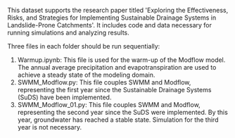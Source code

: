 This dataset supports the research paper titled 'Exploring the Effectiveness, Risks, and Strategies for Implementing Sustainable Drainage Systems in Landslide-Prone Catchments'. It includes code and data necessary for running simulations and analyzing results.

Three files in each folder should be run sequentially:
1. Warmup.ipynb: This file is used for the warm-up of the Modflow model. The annual average precipitation and evapotranspiration are used to achieve a steady state of the modeling domain.
2. SWMM_Modflow.py: This file couples SWMM and Modflow, representing the first year since the Sustainable Drainage Systems (SuDS) have been implemented.
3. SWMM_Modflow_01.py: This file couples SWMM and Modflow, representing the second year since the SuDS were implemented. By this year, groundwater has reached a stable state. Simulation for the third year is not necessary.
